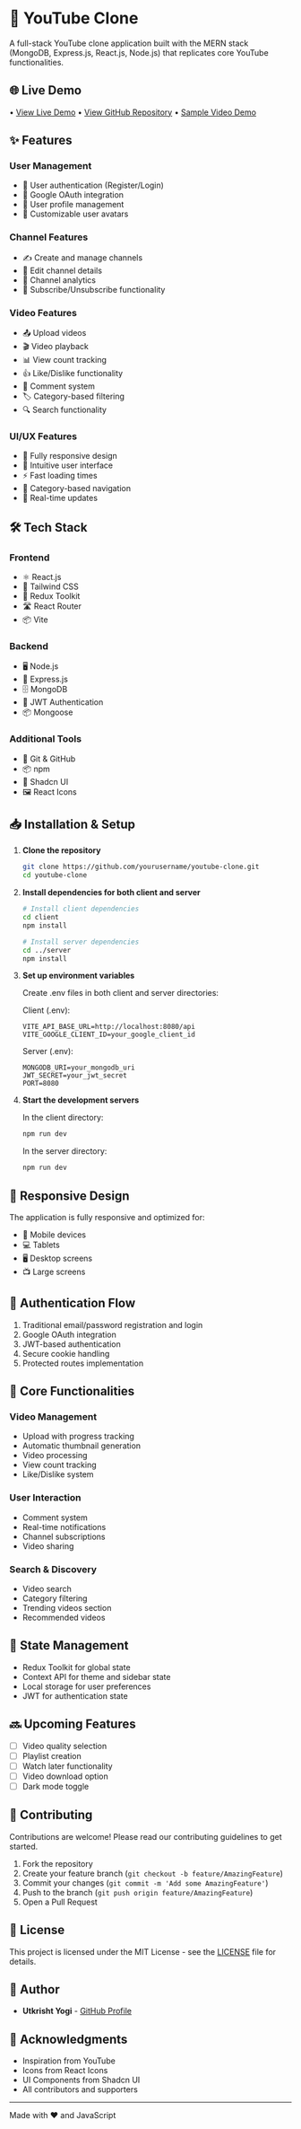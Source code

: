 # 🎥 YouTube Clone

A full-stack YouTube clone application built with the MERN stack (MongoDB, Express.js, React.js, Node.js) that replicates core YouTube functionalities.

## 🌐 Live Demo

• [View Live Demo](https://mern-youtube-clone-yogi.onrender.com)
• [View GitHub Repository](https://github.com/utkrisht25/YouTube_Clone) 
• [Sample Video Demo](https://drive.google.com/file/d/1NwyQt048HP1zQxJ1SxUOcLy_s3KhwGHs/view?usp=sharing)
## ✨ Features

### User Management
- 🔐 User authentication (Register/Login)
- 🔑 Google OAuth integration
- 👤 User profile management
- 🎨 Customizable user avatars

### Channel Features
- ✍️ Create and manage channels
- 📝 Edit channel details
- 🎯 Channel analytics
- 👥 Subscribe/Unsubscribe functionality

### Video Features
- 📤 Upload videos
- 🎬 Video playback
- 📊 View count tracking
- 👍 Like/Dislike functionality
- 💬 Comment system
- 🏷️ Category-based filtering
- 🔍 Search functionality

### UI/UX Features
- 📱 Fully responsive design
- 🌙 Intuitive user interface
- ⚡ Fast loading times
- 🎯 Category-based navigation
- 🔄 Real-time updates

## 🛠️ Tech Stack

### Frontend
- ⚛️ React.js
- 🎨 Tailwind CSS
- 🔄 Redux Toolkit
- 🛣️ React Router
- 📦 Vite

### Backend
- 🖥️ Node.js
- 🚂 Express.js
- 🗄️ MongoDB
- 🔐 JWT Authentication
- 📦 Mongoose

### Additional Tools
- 🔄 Git & GitHub
- 📦 npm
- 🎨 Shadcn UI
- 🖼️ React Icons

## 📥 Installation & Setup

1. **Clone the repository**
   ```bash
   git clone https://github.com/yourusername/youtube-clone.git
   cd youtube-clone
   ```

2. **Install dependencies for both client and server**
   ```bash
   # Install client dependencies
   cd client
   npm install

   # Install server dependencies
   cd ../server
   npm install
   ```

3. **Set up environment variables**
   
   Create .env files in both client and server directories:

   Client (.env):
   ```env
   VITE_API_BASE_URL=http://localhost:8080/api
   VITE_GOOGLE_CLIENT_ID=your_google_client_id
   ```

   Server (.env):
   ```env
   MONGODB_URI=your_mongodb_uri
   JWT_SECRET=your_jwt_secret
   PORT=8080
   ```

4. **Start the development servers**

   In the client directory:
   ```bash
   npm run dev
   ```

   In the server directory:
   ```bash
   npm run dev
   ```

## 📱 Responsive Design

The application is fully responsive and optimized for:
- 📱 Mobile devices
- 💻 Tablets
- 🖥️ Desktop screens
- 📺 Large screens

## 🔐 Authentication Flow

1. Traditional email/password registration and login
2. Google OAuth integration
3. JWT-based authentication
4. Secure cookie handling
5. Protected routes implementation

## 🎯 Core Functionalities

### Video Management
- Upload with progress tracking
- Automatic thumbnail generation
- Video processing
- View count tracking
- Like/Dislike system

### User Interaction
- Comment system
- Real-time notifications
- Channel subscriptions
- Video sharing

### Search & Discovery
- Video search
- Category filtering
- Trending videos section
- Recommended videos

## 🔄 State Management

- Redux Toolkit for global state
- Context API for theme and sidebar state
- Local storage for user preferences
- JWT for authentication state

## 🔜 Upcoming Features

- [ ] Video quality selection
- [ ] Playlist creation
- [ ] Watch later functionality
- [ ] Video download option
- [ ] Dark mode toggle

## 🤝 Contributing

Contributions are welcome! Please read our contributing guidelines to get started.

1. Fork the repository
2. Create your feature branch (`git checkout -b feature/AmazingFeature`)
3. Commit your changes (`git commit -m 'Add some AmazingFeature'`)
4. Push to the branch (`git push origin feature/AmazingFeature`)
5. Open a Pull Request

## 📄 License

This project is licensed under the MIT License - see the [LICENSE](LICENSE) file for details.

## 👥 Author

- **Utkrisht Yogi** - [GitHub Profile](https://github.com/utkrisht25/)

## 🙏 Acknowledgments

- Inspiration from YouTube
- Icons from React Icons
- UI Components from Shadcn UI
- All contributors and supporters

---
Made with ❤️ and JavaScript
